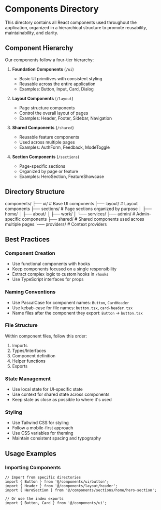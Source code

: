 # Components Directory

This directory contains all React components used throughout the application, organized in a hierarchical structure to promote reusability, maintainability, and clarity.

## Component Hierarchy

Our components follow a four-tier hierarchy:

1. **Foundation Components** (`/ui`)
   - Basic UI primitives with consistent styling
   - Reusable across the entire application
   - Examples: Button, Input, Card, Dialog

2. **Layout Components** (`/layout`)
   - Page structure components
   - Control the overall layout of pages
   - Examples: Header, Footer, Sidebar, Navigation

3. **Shared Components** (`/shared`)
   - Reusable feature components
   - Used across multiple pages
   - Examples: AuthForm, Feedback, ModeToggle

4. **Section Components** (`/sections`)
   - Page-specific sections
   - Organized by page or feature
   - Examples: HeroSection, FeatureShowcase

## Directory Structure
components/
├── ui/              # Base UI components
├── layout/          # Layout components
├── sections/        # Page sections organized by purpose
│   ├── home/
│   ├── about/
│   ├── work/
│   └── services/
├── admin/           # Admin-specific components
├── shared/          # Shared components used across multiple pages
└── providers/       # Context providers


## Best Practices

### Component Creation

- Use functional components with hooks
- Keep components focused on a single responsibility
- Extract complex logic to custom hooks in `/hooks`
- Use TypeScript interfaces for props

### Naming Conventions

- Use PascalCase for component names: `Button`, `CardHeader`
- Use kebab-case for file names: `button.tsx`, `card-header.tsx`
- Name files after the component they export: `Button` → `button.tsx`

### File Structure

Within component files, follow this order:
1. Imports
2. Types/Interfaces
3. Component definition
4. Helper functions
5. Exports

### State Management

- Use local state for UI-specific state
- Use context for shared state across components
- Keep state as close as possible to where it's used

### Styling

- Use Tailwind CSS for styling
- Follow a mobile-first approach
- Use CSS variables for theming
- Maintain consistent spacing and typography

## Usage Examples

### Importing Components

```tsx
// Import from specific directories
import { Button } from '@/components/ui/button';
import { Header } from '@/components/layout/header';
import { HeroSection } from '@/components/sections/home/hero-section';

// Or use the index exports
import { Button, Card } from '@/components/ui';